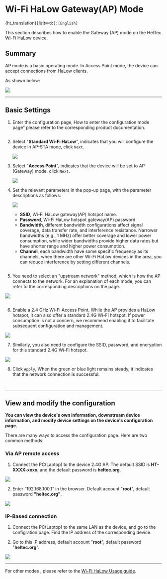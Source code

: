 # **Wi-Fi HaLow Gateway(AP) Mode**

{ht_translation}`[简体中文]:[English]`

This section describes how to enable the Gateway (AP) mode on the HelTec Wi-Fi HaLow device.

## Summary
AP mode is a basic operating mode. In Access Point mode, the device can accept connections from HaLow clients.

As shown below:

![](img/ap/01.png)

------------------------------------

## Basic Settings
1. Enter the configuration page, How to enter the configuration mode page” please refer to the corresponding product documentation.

``` {note} If it is a complete reset, you need to select the **Country** and **Hostname**, In summary, if this step appears, make the corresponding selection. If it does not appear, there is no need to take any action.
```

2. Select "**Standard Wi-Fi HaLow**", indicates that you will configure the device in AP-STA mode, click `Next`.

   ![](img/ap/02.png)

3. Select "**Access Point**", indicates that the device will be set to AP (Gateway) mode, click `Next`.

   ![](img/ap/03.png)

4. Set the relevant parameters in the pop-up page, with the parameter descriptions as follows:

   ![](img/ap/04.png)

   - **SSID**, Wi-Fi HaLow gateway(AP) hotspot name.
   - **Password**, Wi-Fi HaLow hotspot gateway(AP) password.
   - **Bandwidth**, different bandwidth configurations affect signal coverage, data transfer rate, and interference resistance. Narrower bandwidths (e.g., 1 MHz) offer better coverage and lower power consumption, while wider bandwidths provide higher data rates but have shorter range and higher power consumption.
   - **Channel**, each bandwidth have some specific frequency as its channels, when there are other Wi-Fi HaLow devices in the area, you can reduce interference by setting different channels.

``` {tip} Available Bandwidths and Channels differ greatly across regions. The higher your bandwidth, the greater the potential throughput of the connection. If you're deploying multiple HaLow access points you may want to select distinct channels and a lower bandwidth to reduce interference.
```

5. You need to select an "upstream network" method, which is how the AP connects to the network. For an explanation of each mode, you can refer to the corresponding descriptions on the page.

![](img/ap/07.png)

``` {note} If you use **Wi-Fi 2.4G** upstream, You need to enter the username and password for this upstream Wi-Fi.
```

6. Enable a 2.4 GHz Wi-Fi Access Point. While the AP provides a HaLow hotspot, it can also offer a standard 2.4G Wi-Fi hotspot. If power consumption is not a concern, we recommend enabling it to facilitate subsequent configuration and management.

![](img/ap/09.png)

7. Similarly, you also need to configure the SSID, password, and encryption for this standard 2.4G Wi-Fi hotspot.

![](img/ap/10.png)

8. Click `Apply`, When the green or blue light remains steady, it indicates that the network connection is successful.

``` {note} If your upstream network is Ethernet, do not forget to connect the network cable.
```

``` {Warning} If you selected Ethernet mode, observe the color of your indicator light, it should be blue for USB cable and green for RJ45 cable. If the color of the light does not match the connection of the cable, you will need to change it to the appropriate color by pressing the button.
```

-----------------------------------------------------

## View and modify the configuration
**You can view the device's own information, downstream device information, and modify device settings on the device's configuration page.**

There are many ways to access the configuration page. Here are two common methods:
### Via AP remote access
1. Connect the PC(Laptop) to the device 2.4G AP. The default SSID is **HT-XXXX-xxxx**, and the default password is **heltec.org**.

![](img/04.png)

2. Enter “192.168.100.1” in the browser. Default account "**root**", default password **"heltec.org"**.

![](img/05.png)


### IP-Based connection
1. Connect the PC(Laptop) to the same LAN as the device, and go to the configration page. Find the IP address of the corresponding device.

2. Go to this IP address, default account "**root**", default password "**heltec.org**".

![](img/09.png)

------------------------------------

For other modes , please refer to the [Wi-Fi HaLow Usage guide](https://docs.heltec.org/en/wifi_halow/halow_guide/index.html).